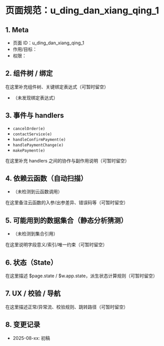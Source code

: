 # 页面规范：u_ding_dan_xiang_qing_1

## 1. Meta
- 页面 ID：u_ding_dan_xiang_qing_1
- 作用/目标：<TODO>
- 权限：<TODO>

## 2. 组件树 / 绑定
<!--doc:keep:component-tree-->
在这里补充组件树、关键绑定表达式（可暂时留空）
<!--/doc:keep:component-tree-->
<!--doc:auto:bindings-->
- （未发现绑定表达式）
<!--/doc:auto:bindings-->

## 3. 事件与 handlers
<!--doc:auto:handlers-->
- `cancelOrder(e)`
- `contactService(e)`
- `handleConfirmPayment(e)`
- `handlePaymentChange(e)`
- `makePayment(e)`
<!--/doc:auto:handlers-->
<!--doc:keep:handlers-notes-->
在这里补充 handlers 之间的协作与副作用说明（可暂时留空）
<!--/doc:keep:handlers-notes-->

## 4. 依赖云函数（自动扫描）
<!--doc:auto:cloudfunctions-->
- （未检测到云函数调用）
<!--/doc:auto:cloudfunctions-->
<!--doc:keep:cf-notes-->
在这里备注云函数的入参/出参差异、错误码等（可暂时留空）
<!--/doc:keep:cf-notes-->

## 5. 可能用到的数据集合（静态分析猜测）
<!--doc:auto:collections-guess-->
- （未检测到集合引用）
<!--/doc:auto:collections-guess-->
<!--doc:keep:collections-notes-->
在这里说明字段意义/索引/唯一约束（可暂时留空）
<!--/doc:keep:collections-notes-->

## 6. 状态（State）
<!--doc:keep:state-->
在这里描述 $page.state / $w.app.state，派生状态计算规则（可暂时留空）
<!--/doc:keep:state-->

## 7. UX / 校验 / 导航
<!--doc:keep:ux-->
在这里描述正常/异常流、校验规则、跳转路径（可暂时留空）
<!--/doc:keep:ux-->

## 8. 变更记录
<!--doc:keep:changelog-->
- 2025-08-xx: 初稿
<!--/doc:keep:changelog-->
